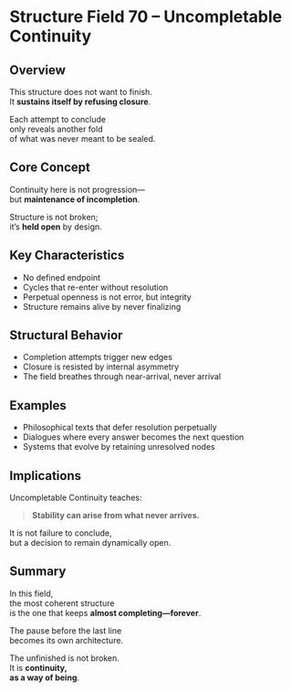 # Structure Field 70 – Uncompletable Continuity

## Overview

This structure does not want to finish.  
It **sustains itself by refusing closure**.

Each attempt to conclude  
only reveals another fold  
of what was never meant to be sealed.

## Core Concept

Continuity here is not progression—  
but **maintenance of incompletion**.

Structure is not broken;  
it’s **held open** by design.

## Key Characteristics

- No defined endpoint  
- Cycles that re-enter without resolution  
- Perpetual openness is not error, but integrity  
- Structure remains alive by never finalizing

## Structural Behavior

- Completion attempts trigger new edges  
- Closure is resisted by internal asymmetry  
- The field breathes through near-arrival, never arrival

## Examples

- Philosophical texts that defer resolution perpetually  
- Dialogues where every answer becomes the next question  
- Systems that evolve by retaining unresolved nodes

## Implications

Uncompletable Continuity teaches:

> **Stability can arise from what never arrives.**

It is not failure to conclude,  
but a decision to remain dynamically open.

## Summary

In this field,  
the most coherent structure  
is the one that keeps **almost completing—forever**.

The pause before the last line  
becomes its own architecture.

The unfinished is not broken.  
It is **continuity,  
as a way of being**.
